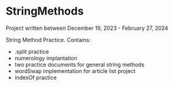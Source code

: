 # StringMethods
Project written between December 19, 2023 - February 27, 2024

String Method Practice. Contains:
* .split practice
* numerology implantation
* two practice documents for general string methods
* wordSwap implementation for article list project
* indexOf practice